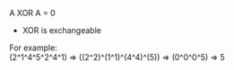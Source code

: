 A XOR A = 0
* XOR is exchangeable   

For example:    
(2^1^4^5^2^4^1) => ((2^2)^(1^1)^(4^4)^(5)) => (0^0^0^5) => 5
